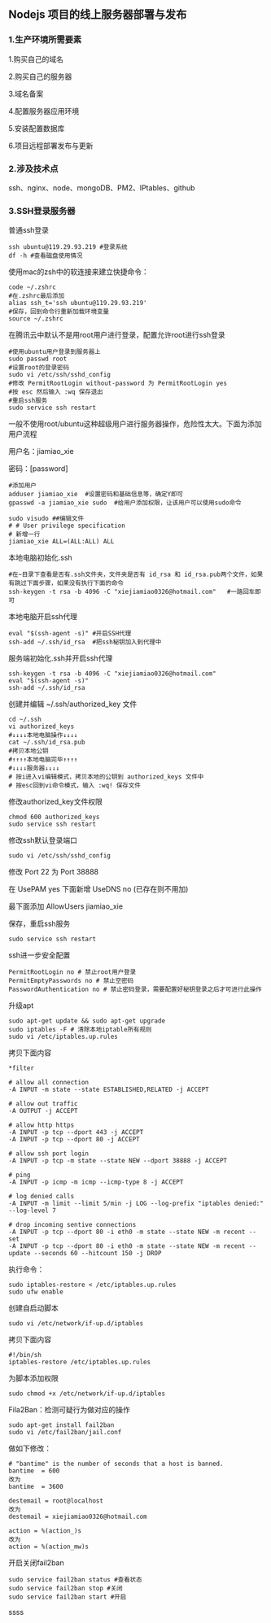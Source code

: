 ## Nodejs 项目的线上服务器部署与发布

### 1.生产环境所需要素

1.购买自己的域名

2.购买自己的服务器

3.域名备案

4.配置服务器应用环境

5.安装配置数据库

6.项目远程部署发布与更新



### 2.涉及技术点

ssh、nginx、node、mongoDB、PM2、IPtables、github



### 3.SSH登录服务器

普通ssh登录

```shell
ssh ubuntu@119.29.93.219 #登录系统
df -h #查看磁盘使用情况
```

使用mac的zsh中的软连接来建立快捷命令：

```shell
code ~/.zshrc
#在.zshrc最后添加
alias ssh_t='ssh ubuntu@119.29.93.219'
#保存，回到命令行重新加载环境变量
source ~/.zshrc
```

在腾讯云中默认不是用root用户进行登录，配置允许root进行ssh登录

```shell
#使用ubuntu用户登录到服务器上
sudo passwd root 
#设置root的登录密码
sudo vi /etc/ssh/sshd_config
#修改 PermitRootLogin without-password 为 PermitRootLogin yes
#按 esc 然后输入 :wq 保存退出
#重启ssh服务
sudo service ssh restart
```

一般不使用root/ubuntu这种超级用户进行服务器操作，危险性太大。下面为添加用户流程

用户名：jiamiao_xie

密码：[password]

```shell
#添加用户
adduser jiamiao_xie  #设置密码和基础信息等，确定Y即可
gpasswd -a jiamiao_xie sudo  #给用户添加权限，让该用户可以使用sudo命令

sudo visudo ##编辑文件
# # User privilege specification
# 新增一行
jiamiao_xie ALL=(ALL:ALL) ALL
```

本地电脑初始化.ssh

```shell
#在~目录下查看是否有.ssh文件夹，文件夹是否有 id_rsa 和 id_rsa.pub两个文件，如果有跳过下面步骤，如果没有执行下面的命令
ssh-keygen -t rsa -b 4096 -C "xiejiamiao0326@hotmail.com"   #一路回车即可
```

 本地电脑开启ssh代理

```shell
eval "$(ssh-agent -s)" #开启SSH代理
ssh-add ~/.ssh/id_rsa  #把ssh秘钥加入到代理中
```

服务端初始化.ssh并开启ssh代理

```shell
ssh-keygen -t rsa -b 4096 -C "xiejiamiao0326@hotmail.com"
eval "$(ssh-agent -s)"
ssh-add ~/.ssh/id_rsa
```

创建并编辑 ~/.ssh/authorized_key 文件

```shell
cd ~/.ssh
vi authorized_keys
#↓↓↓↓本地电脑操作↓↓↓↓
cat ~/.ssh/id_rsa.pub
#拷贝本地公钥
#↑↑↑↑本地电脑完毕↑↑↑↑
#↓↓↓↓服务器↓↓↓↓
# 按i进入vi编辑模式，拷贝本地的公钥到 authorized_keys 文件中 
# 按esc回到vi命令模式，输入 :wq! 保存文件
```

修改authorized_key文件权限

```shell
chmod 600 authorized_keys
sudo service ssh restart
```

修改ssh默认登录端口

```shell
sudo vi /etc/ssh/sshd_config
```

修改 Port 22 为 Port 38888

在 UsePAM yes 下面新增 UseDNS no (已存在则不用加)

最下面添加 AllowUsers jiamiao_xie

保存，重启ssh服务

```shell
sudo service ssh restart
```

ssh进一步安全配置

```
PermitRootLogin no # 禁止root用户登录
PermitEmptyPasswords no # 禁止空密码
PasswordAuthentication no # 禁止密码登录，需要配置好秘钥登录之后才可进行此操作
```

升级apt

```shell
sudo apt-get update && sudo apt-get upgrade
sudo iptables -F # 清除本地iptable所有规则
sudo vi /etc/iptables.up.rules
```

拷贝下面内容

```
*filter

# allow all connection
-A INPUT -m state --state ESTABLISHED,RELATED -j ACCEPT

# allow out traffic
-A OUTPUT -j ACCEPT

# allow http https
-A INPUT -p tcp --dport 443 -j ACCEPT
-A INPUT -p tcp --dport 80 -j ACCEPT

# allow ssh port login
-A INPUT -p tcp -m state --state NEW --dport 38888 -j ACCEPT

# ping
-A INPUT -p icmp -m icmp --icmp-type 8 -j ACCEPT

# log denied calls
-A INPUT -m limit --limit 5/min -j LOG --log-prefix "iptables denied:" --log-level 7

# drop incoming sentive connections
-A INPUT -p tcp --dport 80 -i eth0 -m state --state NEW -m recent --set
-A INPUT -p tcp --dport 80 -i eth0 -m state --state NEW -m recent --update --seconds 60 --hitcount 150 -j DROP
```

执行命令：

```shell
sudo iptables-restore < /etc/iptables.up.rules
sudo ufw enable
```

创建自启动脚本

```shell
sudo vi /etc/network/if-up.d/iptables
```

拷贝下面内容

```
#!/bin/sh
iptables-restore /etc/iptables.up.rules
```

为脚本添加权限

```shell
sudo chmod +x /etc/network/if-up.d/iptables
```

Fila2Ban：检测可疑行为做对应的操作

```shell
sudo apt-get install fail2ban
sudo vi /etc/fail2ban/jail.conf
```

做如下修改：

```
# "bantime" is the number of seconds that a host is banned.
bantime  = 600
改为
bantime  = 3600

destemail = root@localhost
改为
destemail = xiejiamiao0326@hotmail.com

action = %(action_)s
改为
action = %(action_mw)s
```

开启关闭fail2ban

```shell
sudo service fail2ban status #查看状态
sudo service fail2ban stop #关闭
sudo service fail2ban start #开启
```

ssss